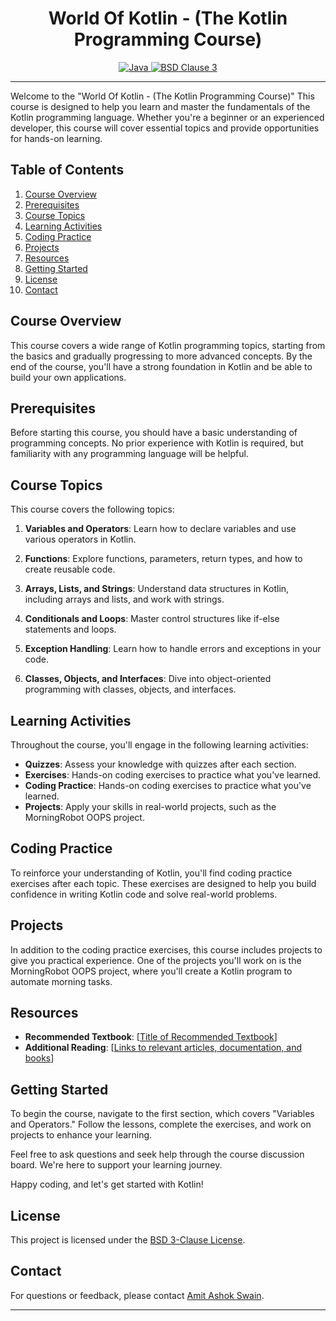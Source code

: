<h1 align="center">World Of Kotlin - (The Kotlin Programming Course)</h1>
<p align="center">
  <a href="Java url">
    <img alt="Java" src="https://img.shields.io/badge/Kotlin-1.9.10-darkblue.svg" />
  </a>
  <a href="License url">
    <img alt="BSD Clause 3" src="https://img.shields.io/badge/License-BSD_3--Clause-blue.svg"/>
  </a>
</p>

---

Welcome to the "World Of Kotlin - (The Kotlin Programming Course)" This course is designed to help you learn and master the fundamentals of the Kotlin programming language. Whether you're a beginner or an experienced developer, this course will cover essential topics and provide opportunities for hands-on learning.

## Table of Contents

1. [Course Overview](#course-overview)
2. [Prerequisites](#prerequisites)
3. [Course Topics](#course-topics)
4. [Learning Activities](#learning-activities)
5. [Coding Practice](#coding-practice)
6. [Projects](#projects)
7. [Resources](#resources)
8. [Getting Started](#getting-started)
9. [License](#license)
10. [Contact](#contact)

## Course Overview

This course covers a wide range of Kotlin programming topics, starting from the basics and gradually progressing to more advanced concepts. By the end of the course, you'll have a strong foundation in Kotlin and be able to build your own applications.

## Prerequisites

Before starting this course, you should have a basic understanding of programming concepts. No prior experience with Kotlin is required, but familiarity with any programming language will be helpful.

## Course Topics

This course covers the following topics:

1. **Variables and Operators**: Learn how to declare variables and use various operators in Kotlin.

2. **Functions**: Explore functions, parameters, return types, and how to create reusable code.

3. **Arrays, Lists, and Strings**: Understand data structures in Kotlin, including arrays and lists, and work with strings.

4. **Conditionals and Loops**: Master control structures like if-else statements and loops.

5. **Exception Handling**: Learn how to handle errors and exceptions in your code.

6. **Classes, Objects, and Interfaces**: Dive into object-oriented programming with classes, objects, and interfaces.

## Learning Activities

Throughout the course, you'll engage in the following learning activities:

- **Quizzes**: Assess your knowledge with quizzes after each section.
- **Exercises**: Hands-on coding exercises to practice what you've learned.
- **Coding Practice**: Hands-on coding exercises to practice what you've learned.
- **Projects**: Apply your skills in real-world projects, such as the MorningRobot OOPS project.

## Coding Practice

To reinforce your understanding of Kotlin, you'll find coding practice exercises after each topic. These exercises are designed to help you build confidence in writing Kotlin code and solve real-world problems.

## Projects

In addition to the coding practice exercises, this course includes projects to give you practical experience. One of the projects you'll work on is the MorningRobot OOPS project, where you'll create a Kotlin program to automate morning tasks.

## Resources

- **Recommended Textbook**: [[Title of Recommended Textbook](https://riptutorial.com/Download/kotlin.pdf)]
- **Additional Reading**: [[Links to relevant articles, documentation, and books](https://kotlinlang.org/docs/home.html)]

## Getting Started

To begin the course, navigate to the first section, which covers "Variables and Operators." Follow the lessons, complete the exercises, and work on projects to enhance your learning.

Feel free to ask questions and seek help through the course discussion board. We're here to support your learning journey.

Happy coding, and let's get started with Kotlin!

## License

This project is licensed under the [BSD 3-Clause License](LICENSE).

## Contact

For questions or feedback, please contact [Amit Ashok Swain](mailto:business.amitswain@gmail.com).

---
</p>

